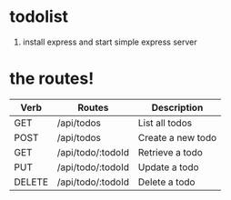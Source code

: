 # todolist
1. install express and start simple express server

# the routes!

Verb         | Routes            | Description       |
------------ | ----------------- | ----------------- |
GET          | /api/todos        | List all todos    |
POST         | /api/todos        | Create a new todo |
GET          | /api/todo/:todoId | Retrieve a todo   |
PUT          | /api/todo/:todoId | Update a todo     |
DELETE       | /api/todo/:todoId | Delete a todo     |